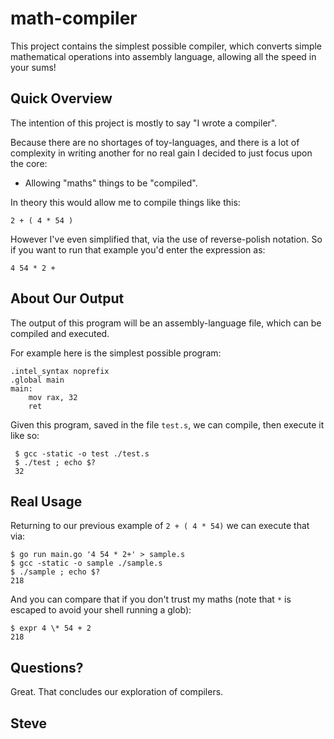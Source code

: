 # math-compiler

This project contains the simplest possible compiler, which converts simple mathematical operations into assembly language, allowing all the speed in your sums!


## Quick Overview

The intention of this project is mostly to say "I wrote a compiler".

Because there are no shortages of toy-languages, and there is a lot of complexity in writing another for no real gain I decided to just focus upon the core:

* Allowing "maths" things to be "compiled".

In theory this would allow me to compile things like this:

    2 + ( 4 * 54 )

However I've even simplified that, via the use of reverse-polish notation.  So if you want to run that example you'd enter the expression as:

    4 54 * 2 +

## About Our Output

The output of this program will be an assembly-language file, which can be compiled and executed.

For example here is the simplest possible program:

    .intel_syntax noprefix
    .global main
    main:
        mov rax, 32
        ret

Given this program, saved in the file `test.s`, we can compile, then execute it like so:

     $ gcc -static -o test ./test.s
     $ ./test ; echo $?
     32



## Real Usage

Returning to our previous example of `2 + ( 4 * 54)` we can execute that via:

    $ go run main.go '4 54 * 2+' > sample.s
    $ gcc -static -o sample ./sample.s
    $ ./sample ; echo $?
    218

And you can compare that if you don't trust my maths (note that `*` is escaped to avoid your shell running a glob):

    $ expr 4 \* 54 + 2
    218


## Questions?

Great.  That concludes our exploration of compilers.

Steve
--
